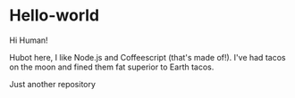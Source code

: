# Hello-world

Hi Human!

Hubot here, I like Node.js and Coffeescript (that's made of!).
I've had tacos on the moon and fined them fat superior to Earth tacos.

Just another repository
